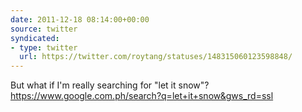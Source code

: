 ```yaml
---
date: 2011-12-18 08:14:00+00:00
source: twitter
syndicated:
- type: twitter
  url: https://twitter.com/roytang/statuses/148315060123598848/
---
```


But what if I'm really searching for "let it snow"? https://www.google.com.ph/search?q=let+it+snow&gws_rd=ssl